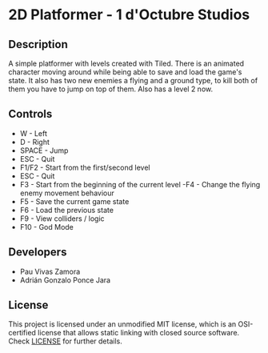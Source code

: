 # 2D Platformer - 1 d'Octubre Studios

## Description

A simple platformer with levels created with Tiled. There is an animated character moving 
around while being able to save and load the game's state. It also has two new enemies a flying and a ground type, to kill both of them you have to jump on top of them. Also has a level 2 now. 

## Controls

 - W - Left
 - D - Right
 - SPACE - Jump
 - ESC - Quit
 - F1/F2 - Start from the first/second level
 - ESC - Quit
 - F3 - Start from the beginning of the current level
 -F4 - Change the flying enemy movement behaviour
 - F5 - Save the current game state
 - F6 - Load the previous state
 - F9 - View colliders / logic
 - F10 - God Mode

## Developers

 - Pau Vivas Zamora
 - Adrián Gonzalo Ponce Jara

## License

This project is licensed under an unmodified MIT license, which is an OSI-certified license that allows static linking with closed source software. Check [LICENSE](LICENSE) for further details.

